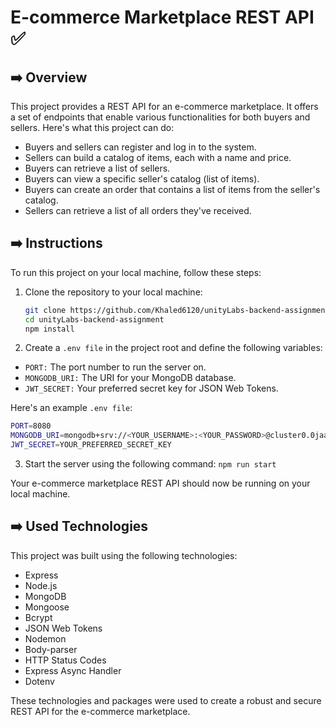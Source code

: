 # E-commerce Marketplace REST API ✅

##  ➡️ Overview

This project provides a REST API for an e-commerce marketplace. It offers a set of endpoints that enable various functionalities for both buyers and sellers. Here's what this project can do:

- Buyers and sellers can register and log in to the system.
- Sellers can build a catalog of items, each with a name and price.
- Buyers can retrieve a list of sellers.
- Buyers can view a specific seller's catalog (list of items).
- Buyers can create an order that contains a list of items from the seller's catalog.
- Sellers can retrieve a list of all orders they've received.

## ➡️ Instructions

To run this project on your local machine, follow these steps:

1. Clone the repository to your local machine:

   ```bash
   git clone https://github.com/Khaled6120/unityLabs-backend-assignment.git
   cd unityLabs-backend-assignment
   npm install

2. Create a `.env file` in the project root and define the following variables:

- `PORT:` The port number to run the server on. <br />
- `MONGODB_URI:` The URI for your MongoDB database. <br />
- `JWT_SECRET:` Your preferred secret key for JSON Web Tokens. <br />

Here's an example `.env file`:

   ```bash
   PORT=8080
   MONGODB_URI=mongodb+srv://<YOUR_USERNAME>:<YOUR_PASSWORD>@cluster0.0jaai0f.mongodb.net/?retryWrites=true&w=majority
   JWT_SECRET=YOUR_PREFERRED_SECRET_KEY


```
3. Start the server using the following command: 
`npm run start`

Your e-commerce marketplace REST API should now be running on your local machine.

## ➡️ Used Technologies
This project was built using the following technologies:

- Express
- Node.js
- MongoDB
- Mongoose
- Bcrypt
- JSON Web Tokens
- Nodemon
- Body-parser
- HTTP Status Codes
- Express Async Handler
- Dotenv

These technologies and packages were used to create a robust and secure REST API for the e-commerce marketplace.

